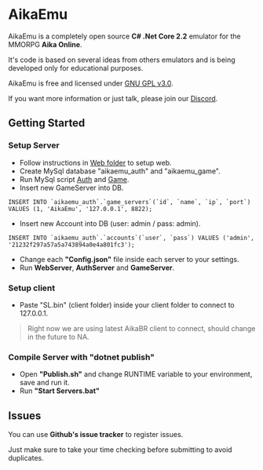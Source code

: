 # AikaEmu

AikaEmu is a completely open source **C# .Net Core 2.2** emulator for the MMORPG **Aika Online**. 

It's code is based on several ideas from others emulators and is being developed only for educational purposes. 

AikaEmu is free and licensed under [GNU GPL v3.0](LICENSE.md).

If you want more information or just talk, please join our [Discord](https://discord.gg/pVAXHWS).

## Getting Started

### Setup Server

* Follow instructions in [Web folder](src/AikaEmu.WebServer/README.md) to setup web.
* Create MySql database "aikaemu_auth" and "aikaemu_game".
* Run MySql script [Auth](sql/aikaemu_auth.sql) and [Game](sql/aikaemu_game.sql).
* Insert new GameServer into DB.
```
INSERT INTO `aikaemu_auth`.`game_servers`(`id`, `name`, `ip`, `port`) VALUES (1, 'AikaEmu', '127.0.0.1', 8822);
```
* Insert new Account into DB (user: admin / pass: admin).
```
INSERT INTO `aikaemu_auth`.`accounts`(`user`, `pass`) VALUES ('admin', '21232f297a57a5a743894a0e4a801fc3');
```
* Change each **"Config.json"** file inside each server to your settings.
* Run **WebServer**, **AuthServer** and **GameServer**.

### Setup client

* Paste "SL.bin" (client folder) inside your client folder to connect to 127.0.0.1.
> Right now we are using latest AikaBR client to connect, should change in the future to NA.

### Compile Server with "dotnet publish"

* Open **"Publish.sh"** and change RUNTIME variable to your environment, save and run it.
* Run **"Start Servers.bat"**

## Issues

You can use **Github's issue tracker** to register issues.

Just make sure to take your time checking before submitting to avoid duplicates.
